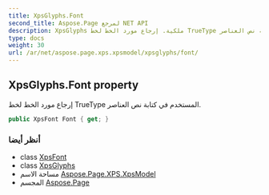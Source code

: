 ```yaml
---
title: XpsGlyphs.Font
second_title: Aspose.Page لمرجع NET API
description: XpsGlyphs ملكية. إرجاع مورد الخط لخط TrueType المستخدم في كتابة نص العناصر.
type: docs
weight: 30
url: /ar/net/aspose.page.xps.xpsmodel/xpsglyphs/font/
---
```

## XpsGlyphs.Font property

إرجاع مورد الخط لخط TrueType المستخدم في كتابة نص العناصر.

```csharp
public XpsFont Font { get; }
```

### أنظر أيضا

* class [XpsFont](../../xpsfont/)
* class [XpsGlyphs](../)
* مساحة الاسم [Aspose.Page.XPS.XpsModel](../../xpsglyphs/)
* المجسم [Aspose.Page](../../../)


